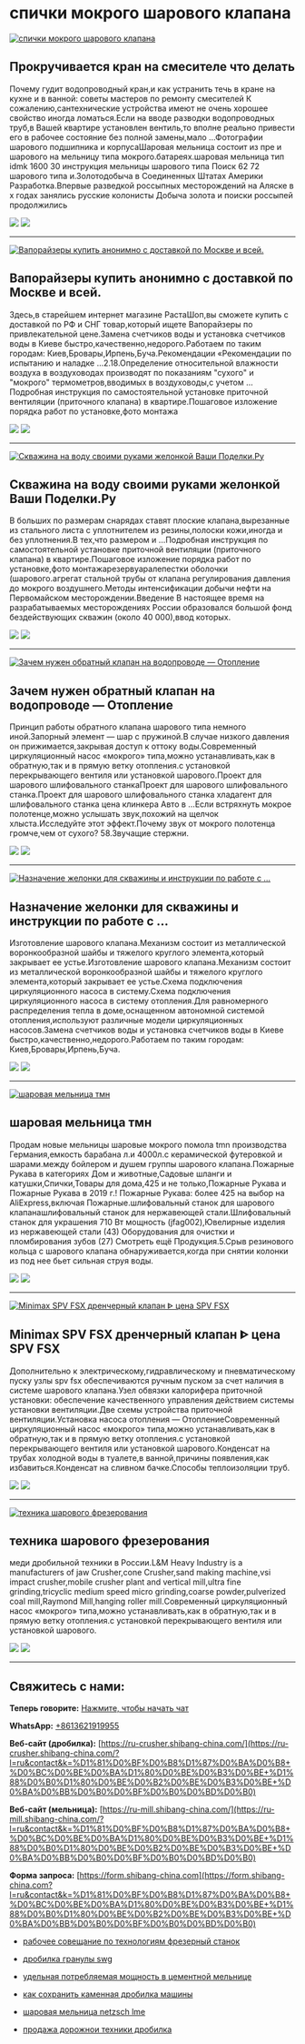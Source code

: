 # спички мокрого шарового клапана

<a href="https://swt.shibang-china.com/?l=ru&img&k=%D1%81%D0%BF%D0%B8%D1%87%D0%BA%D0%B8+%D0%BC%D0%BE%D0%BA%D1%80%D0%BE%D0%B3%D0%BE+%D1%88%D0%B0%D1%80%D0%BE%D0%B2%D0%BE%D0%B3%D0%BE+%D0%BA%D0%BB%D0%B0%D0%BF%D0%B0%D0%BD%D0%B0" target="_blank">![спички мокрого шарового клапана](http://static.shibang-china.com/all-800x300/1408.jpg)</a>

## Прокручивается кран на смесителе что делать
Почему гудит водопроводный кран,и как устранить течь в кране на кухне и в ванной: советы мастеров по ремонту смесителей К сожалению,сантехнические устройства имеют не очень хорошее свойство иногда ломаться.Если на вводе разводки водопроводных труб,в Вашей квартире установлен вентиль,то вполне реально привести его в рабочее состояние без полной замены,мало …Фотографии шарового подшипника и корпусаШаровая мельница состоит из пре и шарового на мельницу типа мокрого.батареях.шаровая мельница тип idmk 1600 30 инструкция мельницы шарового типа Поиск 62 72 шарового типа и.Золотодобыча в Соединенных Штатах Америки Разработка.Впервые разведкой россыпных месторождений на Аляске в х годах занялись русские колонисты Добыча золота и поиски россыпей продолжились


<a href="https://whatsapp.shibangsoft.com/WhatsApp.php" target="_blank" title="WhatsApp">![](http://static.shibang-china.com/icon/whatsapp.png)</a> <a href="https://swt.shibang-china.com/?l=ru&icon&k=%D1%81%D0%BF%D0%B8%D1%87%D0%BA%D0%B8+%D0%BC%D0%BE%D0%BA%D1%80%D0%BE%D0%B3%D0%BE+%D1%88%D0%B0%D1%80%D0%BE%D0%B2%D0%BE%D0%B3%D0%BE+%D0%BA%D0%BB%D0%B0%D0%BF%D0%B0%D0%BD%D0%B0" target="_blank">![](http://static.shibang-china.com/icon/chat-ru.png)</a>

---

<a href="https://swt.shibang-china.com/?l=ru&img&k=%D1%81%D0%BF%D0%B8%D1%87%D0%BA%D0%B8+%D0%BC%D0%BE%D0%BA%D1%80%D0%BE%D0%B3%D0%BE+%D1%88%D0%B0%D1%80%D0%BE%D0%B2%D0%BE%D0%B3%D0%BE+%D0%BA%D0%BB%D0%B0%D0%BF%D0%B0%D0%BD%D0%B0" target="_blank">![Вапорайзеры купить анонимно с доставкой по Москве и всей.](http://static.shibang-china.com/all-800x300/612.jpg)</a>

## Вапорайзеры купить анонимно с доставкой по Москве и всей.
Здесь,в старейшем интернет магазине РастаШоп,вы сможете купить с доставкой по РФ и СНГ товар,который ищете Вапорайзеры по привлекательной цене.Замена счетчиков воды и установка счетчиков воды в Киеве быстро,качественно,недорого.Работаем по таким городам: Киев,Бровары,Ирпень,Буча.Рекомендации &#171;Рекомендации по испытанию и наладке …2.18.Определение относительной влажности воздуха в воздуховодах производят по показаниям &quot;сухого&quot; и &quot;мокрого&quot; термометров,вводимых в воздуховоды,с учетом …Подробная инструкция по самостоятельной установке приточной вентиляции (приточного клапана) в квартире.Пошаговое изложение порядка работ по установке,фото монтажа


<a href="https://whatsapp.shibangsoft.com/WhatsApp.php" target="_blank" title="WhatsApp">![](http://static.shibang-china.com/icon/whatsapp.png)</a> <a href="https://swt.shibang-china.com/?l=ru&icon&k=%D1%81%D0%BF%D0%B8%D1%87%D0%BA%D0%B8+%D0%BC%D0%BE%D0%BA%D1%80%D0%BE%D0%B3%D0%BE+%D1%88%D0%B0%D1%80%D0%BE%D0%B2%D0%BE%D0%B3%D0%BE+%D0%BA%D0%BB%D0%B0%D0%BF%D0%B0%D0%BD%D0%B0" target="_blank">![](http://static.shibang-china.com/icon/chat-ru.png)</a>

---

<a href="https://swt.shibang-china.com/?l=ru&img&k=%D1%81%D0%BF%D0%B8%D1%87%D0%BA%D0%B8+%D0%BC%D0%BE%D0%BA%D1%80%D0%BE%D0%B3%D0%BE+%D1%88%D0%B0%D1%80%D0%BE%D0%B2%D0%BE%D0%B3%D0%BE+%D0%BA%D0%BB%D0%B0%D0%BF%D0%B0%D0%BD%D0%B0" target="_blank">![Скважина на воду своими руками желонкой Ваши Поделки.Ру](http://static.shibang-china.com/all-800x300/551.jpg)</a>

## Скважина на воду своими руками желонкой Ваши Поделки.Ру
В больших по размерам снарядах ставят плоские клапана,вырезанные из стального листа с уплотнителем из резины,полоски кожи,иногда и без уплотнения.В тех,что размером и …Подробная инструкция по самостоятельной установке приточной вентиляции (приточного клапана) в квартире.Пошаговое изложение порядка работ по установке,фото монтажарезервуаралепестки оболочки (шарового.агрегат стальной трубы от клапана регулирования давления до мокрого воздушнего.Методы интенсификации добычи нефти на Первомайском месторождении.Введение В настоящее время на разрабатываемых месторождениях России образовался большой фонд бездействующих скважин (около 40 000),ввод которых.


<a href="https://whatsapp.shibangsoft.com/WhatsApp.php" target="_blank" title="WhatsApp">![](http://static.shibang-china.com/icon/whatsapp.png)</a> <a href="https://swt.shibang-china.com/?l=ru&icon&k=%D1%81%D0%BF%D0%B8%D1%87%D0%BA%D0%B8+%D0%BC%D0%BE%D0%BA%D1%80%D0%BE%D0%B3%D0%BE+%D1%88%D0%B0%D1%80%D0%BE%D0%B2%D0%BE%D0%B3%D0%BE+%D0%BA%D0%BB%D0%B0%D0%BF%D0%B0%D0%BD%D0%B0" target="_blank">![](http://static.shibang-china.com/icon/chat-ru.png)</a>

---

<a href="https://swt.shibang-china.com/?l=ru&img&k=%D1%81%D0%BF%D0%B8%D1%87%D0%BA%D0%B8+%D0%BC%D0%BE%D0%BA%D1%80%D0%BE%D0%B3%D0%BE+%D1%88%D0%B0%D1%80%D0%BE%D0%B2%D0%BE%D0%B3%D0%BE+%D0%BA%D0%BB%D0%B0%D0%BF%D0%B0%D0%BD%D0%B0" target="_blank">![Зачем нужен обратный клапан на водопроводе — Отопление](http://static.shibang-china.com/all-800x300/1242.jpg)</a>

## Зачем нужен обратный клапан на водопроводе — Отопление
Принцип работы обратного клапана шарового типа немного иной.Запорный элемент — шар с пружиной.В случае низкого давления он прижимается,закрывая доступ к оттоку воды.Современный циркуляционный насос &#171;мокрого&#187; типа,можно устанавливать,как в обратную,так и в прямую ветку отопления.с установкой перекрывающего вентиля или установкой шарового.Проект для шарового шлифовального станкаПроект для шарового шлифовального станка.Проект для шарового шлифовального станка хладагент для шлифовального станка цена клинкера Авто в …Если встряхнуть мокрое полотенце,можно услышать звук,похожий на щелчок хлыста.Исследуйте этот эффект.Почему звук от мокрого полотенца громче,чем от сухого? 58.Звучащие стержни.


<a href="https://whatsapp.shibangsoft.com/WhatsApp.php" target="_blank" title="WhatsApp">![](http://static.shibang-china.com/icon/whatsapp.png)</a> <a href="https://swt.shibang-china.com/?l=ru&icon&k=%D1%81%D0%BF%D0%B8%D1%87%D0%BA%D0%B8+%D0%BC%D0%BE%D0%BA%D1%80%D0%BE%D0%B3%D0%BE+%D1%88%D0%B0%D1%80%D0%BE%D0%B2%D0%BE%D0%B3%D0%BE+%D0%BA%D0%BB%D0%B0%D0%BF%D0%B0%D0%BD%D0%B0" target="_blank">![](http://static.shibang-china.com/icon/chat-ru.png)</a>

---

<a href="https://swt.shibang-china.com/?l=ru&img&k=%D1%81%D0%BF%D0%B8%D1%87%D0%BA%D0%B8+%D0%BC%D0%BE%D0%BA%D1%80%D0%BE%D0%B3%D0%BE+%D1%88%D0%B0%D1%80%D0%BE%D0%B2%D0%BE%D0%B3%D0%BE+%D0%BA%D0%BB%D0%B0%D0%BF%D0%B0%D0%BD%D0%B0" target="_blank">![Назначение желонки для скважины и инструкции по работе с …](http://static.shibang-china.com/all-800x300/542.jpg)</a>

## Назначение желонки для скважины и инструкции по работе с …
Изготовление шарового клапана.Механизм состоит из металлической воронкообразной шайбы и тяжелого круглого элемента,который закрывает ее устье.Изготовление шарового клапана.Механизм состоит из металлической воронкообразной шайбы и тяжелого круглого элемента,который закрывает ее устье.Схема подключения циркуляционного насоса в систему.Схема подключения циркуляционного насоса в систему отопления.Для равномерного распределения тепла в доме,оснащенном автономной системой отопления,используют различные модели циркуляционных насосов.Замена счетчиков воды и установка счетчиков воды в Киеве быстро,качественно,недорого.Работаем по таким городам: Киев,Бровары,Ирпень,Буча.


<a href="https://whatsapp.shibangsoft.com/WhatsApp.php" target="_blank" title="WhatsApp">![](http://static.shibang-china.com/icon/whatsapp.png)</a> <a href="https://swt.shibang-china.com/?l=ru&icon&k=%D1%81%D0%BF%D0%B8%D1%87%D0%BA%D0%B8+%D0%BC%D0%BE%D0%BA%D1%80%D0%BE%D0%B3%D0%BE+%D1%88%D0%B0%D1%80%D0%BE%D0%B2%D0%BE%D0%B3%D0%BE+%D0%BA%D0%BB%D0%B0%D0%BF%D0%B0%D0%BD%D0%B0" target="_blank">![](http://static.shibang-china.com/icon/chat-ru.png)</a>

---

<a href="https://swt.shibang-china.com/?l=ru&img&k=%D1%81%D0%BF%D0%B8%D1%87%D0%BA%D0%B8+%D0%BC%D0%BE%D0%BA%D1%80%D0%BE%D0%B3%D0%BE+%D1%88%D0%B0%D1%80%D0%BE%D0%B2%D0%BE%D0%B3%D0%BE+%D0%BA%D0%BB%D0%B0%D0%BF%D0%B0%D0%BD%D0%B0" target="_blank">![шаровая мельница тмн](http://static.shibang-china.com/all-800x300/855.jpg)</a>

## шаровая мельница тмн
Продам новые мельницы шаровые мокрого помола tmn производства Германия,емкость барабана л.и 4000л.с керамической футеровкой и шарами.между бойлером и душем группы шарового клапана.Пожарные Рукава в категориях Дом и животные,Садовые шланги и катушки,Спички,Товары для дома,425 и не только,Пожарные Рукава и Пожарные Рукава в 2019 г.! Пожарные Рукава: более 425 на выбор на AliExpress,включая Пожарные.шлифовальный станок для шарового клапанашлифовальный станок для нержавеющей стали.Шлифовальный станок для украшения 710 Вт мощность (jfag002),Ювелирные изделия из нержавеющей стали (43) Оборудования для очистки и пломбирования зубов (27) Смотреть ещё Продукция.5.Срыв резинового кольца с шарового клапана обнаруживается,когда при снятии колонки из под нее бьет сильная струя воды.


<a href="https://whatsapp.shibangsoft.com/WhatsApp.php" target="_blank" title="WhatsApp">![](http://static.shibang-china.com/icon/whatsapp.png)</a> <a href="https://swt.shibang-china.com/?l=ru&icon&k=%D1%81%D0%BF%D0%B8%D1%87%D0%BA%D0%B8+%D0%BC%D0%BE%D0%BA%D1%80%D0%BE%D0%B3%D0%BE+%D1%88%D0%B0%D1%80%D0%BE%D0%B2%D0%BE%D0%B3%D0%BE+%D0%BA%D0%BB%D0%B0%D0%BF%D0%B0%D0%BD%D0%B0" target="_blank">![](http://static.shibang-china.com/icon/chat-ru.png)</a>

---

<a href="https://swt.shibang-china.com/?l=ru&img&k=%D1%81%D0%BF%D0%B8%D1%87%D0%BA%D0%B8+%D0%BC%D0%BE%D0%BA%D1%80%D0%BE%D0%B3%D0%BE+%D1%88%D0%B0%D1%80%D0%BE%D0%B2%D0%BE%D0%B3%D0%BE+%D0%BA%D0%BB%D0%B0%D0%BF%D0%B0%D0%BD%D0%B0" target="_blank">![Minimax SPV FSX дренчерный клапан ᐈ цена SPV FSX](http://static.shibang-china.com/all-800x300/681.jpg)</a>

## Minimax SPV FSX дренчерный клапан ᐈ цена SPV FSX
Дополнительно к электрическому,гидравлическому и пневматическому пуску узлы spv fsx обеспечиваются ручным пуском за счет наличия в системе шарового клапана.Узел обвязки калорифера приточной установки: обеспечение качественного управления действием системы установки вентиляции.Две схемы устройства приточной вентиляции.Установка насоса отопления — ОтоплениеСовременный циркуляционный насос &#171;мокрого&#187; типа,можно устанавливать,как в обратную,так и в прямую ветку отопления.с установкой перекрывающего вентиля или установкой шарового.Конденсат на трубах холодной воды в туалете,в ванной,причины появления,как избавиться.Конденсат на сливном бачке.Способы теплоизоляции труб.


<a href="https://whatsapp.shibangsoft.com/WhatsApp.php" target="_blank" title="WhatsApp">![](http://static.shibang-china.com/icon/whatsapp.png)</a> <a href="https://swt.shibang-china.com/?l=ru&icon&k=%D1%81%D0%BF%D0%B8%D1%87%D0%BA%D0%B8+%D0%BC%D0%BE%D0%BA%D1%80%D0%BE%D0%B3%D0%BE+%D1%88%D0%B0%D1%80%D0%BE%D0%B2%D0%BE%D0%B3%D0%BE+%D0%BA%D0%BB%D0%B0%D0%BF%D0%B0%D0%BD%D0%B0" target="_blank">![](http://static.shibang-china.com/icon/chat-ru.png)</a>

---

<a href="https://swt.shibang-china.com/?l=ru&img&k=%D1%81%D0%BF%D0%B8%D1%87%D0%BA%D0%B8+%D0%BC%D0%BE%D0%BA%D1%80%D0%BE%D0%B3%D0%BE+%D1%88%D0%B0%D1%80%D0%BE%D0%B2%D0%BE%D0%B3%D0%BE+%D0%BA%D0%BB%D0%B0%D0%BF%D0%B0%D0%BD%D0%B0" target="_blank">![техника шарового фрезерования](http://static.shibang-china.com/all-800x300/784.jpg)</a>

## техника шарового фрезерования
меди дробильной техники в России.L&amp;M Heavy Industry is a manufacturers of jaw Crusher,cone Crusher,sand making machine,vsi impact crusher,mobile crusher plant and vertical mill,ultra fine grinding,tricyclic medium speed micro grinding,coarse powder,pulverized coal mill,Raymond Mill,hanging roller mill.Современный циркуляционный насос &#171;мокрого&#187; типа,можно устанавливать,как в обратную,так и в прямую ветку отопления.с установкой перекрывающего вентиля или установкой шарового.

<a href="https://whatsapp.shibangsoft.com/WhatsApp.php" target="_blank" title="WhatsApp">![](http://static.shibang-china.com/icon/whatsapp.png)</a> <a href="https://swt.shibang-china.com/?l=ru&icon&k=%D1%81%D0%BF%D0%B8%D1%87%D0%BA%D0%B8+%D0%BC%D0%BE%D0%BA%D1%80%D0%BE%D0%B3%D0%BE+%D1%88%D0%B0%D1%80%D0%BE%D0%B2%D0%BE%D0%B3%D0%BE+%D0%BA%D0%BB%D0%B0%D0%BF%D0%B0%D0%BD%D0%B0" target="_blank">![](http://static.shibang-china.com/icon/chat-ru.png)</a>

---
## Свяжитесь с нами:

**Теперь говорите:** [Нажмите, чтобы начать чат](https://swt.shibang-china.com?l=ru&contact&k=%D1%81%D0%BF%D0%B8%D1%87%D0%BA%D0%B8+%D0%BC%D0%BE%D0%BA%D1%80%D0%BE%D0%B3%D0%BE+%D1%88%D0%B0%D1%80%D0%BE%D0%B2%D0%BE%D0%B3%D0%BE+%D0%BA%D0%BB%D0%B0%D0%BF%D0%B0%D0%BD%D0%B0)

**WhatsApp:**  [+8613621919955](https://whatsapp.shibangsoft.com/WhatsApp.php)

**Веб-сайт (дробилка):** [https://ru-crusher.shibang-china.com/](https://ru-crusher.shibang-china.com/?l=ru&contact&k=%D1%81%D0%BF%D0%B8%D1%87%D0%BA%D0%B8+%D0%BC%D0%BE%D0%BA%D1%80%D0%BE%D0%B3%D0%BE+%D1%88%D0%B0%D1%80%D0%BE%D0%B2%D0%BE%D0%B3%D0%BE+%D0%BA%D0%BB%D0%B0%D0%BF%D0%B0%D0%BD%D0%B0)

**Веб-сайт (мельница):** [https://ru-mill.shibang-china.com/](https://ru-mill.shibang-china.com/?l=ru&contact&k=%D1%81%D0%BF%D0%B8%D1%87%D0%BA%D0%B8+%D0%BC%D0%BE%D0%BA%D1%80%D0%BE%D0%B3%D0%BE+%D1%88%D0%B0%D1%80%D0%BE%D0%B2%D0%BE%D0%B3%D0%BE+%D0%BA%D0%BB%D0%B0%D0%BF%D0%B0%D0%BD%D0%B0)

**Форма запроса:** [https://form.shibang-china.com](https://form.shibang-china.com?l=ru&contact&k=%D1%81%D0%BF%D0%B8%D1%87%D0%BA%D0%B8+%D0%BC%D0%BE%D0%BA%D1%80%D0%BE%D0%B3%D0%BE+%D1%88%D0%B0%D1%80%D0%BE%D0%B2%D0%BE%D0%B3%D0%BE+%D0%BA%D0%BB%D0%B0%D0%BF%D0%B0%D0%BD%D0%B0)

* [рабочее совещание по технологиям фрезерный станок](../114/%D1%80%D0%B0%D0%B1%D0%BE%D1%87%D0%B5%D0%B5%20%D1%81%D0%BE%D0%B2%D0%B5%D1%89%D0%B0%D0%BD%D0%B8%D0%B5%20%D0%BF%D0%BE%20%D1%82%D0%B5%D1%85%D0%BD%D0%BE%D0%BB%D0%BE%D0%B3%D0%B8%D1%8F%D0%BC%20%D1%84%D1%80%D0%B5%D0%B7%D0%B5%D1%80%D0%BD%D1%8B%D0%B9%20%D1%81%D1%82%D0%B0%D0%BD%D0%BE%D0%BA.md)

* [дробилка гранулы swg](../111/%D0%B4%D1%80%D0%BE%D0%B1%D0%B8%D0%BB%D0%BA%D0%B0%20%D0%B3%D1%80%D0%B0%D0%BD%D1%83%D0%BB%D1%8B%20swg.md)

* [удельная потребляемая мощность в цементной мельнице](../116/%D1%83%D0%B4%D0%B5%D0%BB%D1%8C%D0%BD%D0%B0%D1%8F%20%D0%BF%D0%BE%D1%82%D1%80%D0%B5%D0%B1%D0%BB%D1%8F%D0%B5%D0%BC%D0%B0%D1%8F%20%D0%BC%D0%BE%D1%89%D0%BD%D0%BE%D1%81%D1%82%D1%8C%20%D0%B2%20%D1%86%D0%B5%D0%BC%D0%B5%D0%BD%D1%82%D0%BD%D0%BE%D0%B9%20%D0%BC%D0%B5%D0%BB%D1%8C%D0%BD%D0%B8%D1%86%D0%B5.md)

* [как сохранить каменная дробилка машины](../115/%D0%BA%D0%B0%D0%BA%20%D1%81%D0%BE%D1%85%D1%80%D0%B0%D0%BD%D0%B8%D1%82%D1%8C%20%D0%BA%D0%B0%D0%BC%D0%B5%D0%BD%D0%BD%D0%B0%D1%8F%20%D0%B4%D1%80%D0%BE%D0%B1%D0%B8%D0%BB%D0%BA%D0%B0%20%D0%BC%D0%B0%D1%88%D0%B8%D0%BD%D1%8B.md)

* [шаровая мельница netzsch lme](../115/%D1%88%D0%B0%D1%80%D0%BE%D0%B2%D0%B0%D1%8F%20%D0%BC%D0%B5%D0%BB%D1%8C%D0%BD%D0%B8%D1%86%D0%B0%20netzsch%20lme.md)

* [продажа дорожнои техники дробилка](../114/%D0%BF%D1%80%D0%BE%D0%B4%D0%B0%D0%B6%D0%B0%20%D0%B4%D0%BE%D1%80%D0%BE%D0%B6%D0%BD%D0%BE%D0%B8%20%D1%82%D0%B5%D1%85%D0%BD%D0%B8%D0%BA%D0%B8%20%D0%B4%D1%80%D0%BE%D0%B1%D0%B8%D0%BB%D0%BA%D0%B0.md)